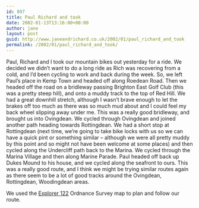 ```yaml
---
id: 897
title: Paul Richard and took
date: 2002-01-13T13:16:00+00:00
author: jane
layout: post
guid: http://www.janeandrichard.co.uk/2002/01/paul_richard_and_took
permalink: /2002/01/paul_richard_and_took/
---
```

Paul, Richard and I took our mountain bikes out yesterday for a ride. We decided we didn&#8217;t want to do a long ride as Rich was recovering from a cold, and I&#8217;d been cycling to work and back during the week. So, we left Paul&#8217;s place in Kemp Town and headed off along Roedean Road. Then we headed off the road on a bridleway passing Brighton East Golf Club (this was a pretty steep hill), and onto a muddy track to the top of Red Hill. We had a great downhill stretch, although I wasn&#8217;t brave enough to let the brakes off too much as there was so much mud about and I could feel my back wheel slipping away under me. This was a really good bridleway, and brought us into Ovingdean. We cycled through Ovingdean and joined another path heading towards Rottingdean. We had a short stop at Rottingdean (next time, we&#8217;re going to take bike locks with us so we can have a quick pint or something similar &#8211; although we were all pretty muddy by this point and so might not have been welcome at some places) and then cycled along the Undercliff path back to the Marina. We cycled through the Marina Village and then along Marine Parade. Paul headed off back up Dukes Mound to his house, and we cycled along the seafront to ours. This was a really good route, and I think we might be trying similar routes again as there seem to be a lot of good tracks around the Ovingdean, Rottingdean, Woodingdean areas.

We used the [Explorer 122](http://www.amazon.co.uk/exec/obidos/ASIN/0319219291/richarddallaway) Ordnance Survey map to plan and follow our route.